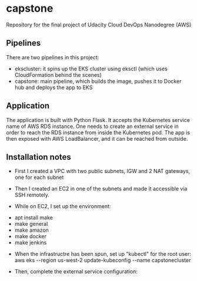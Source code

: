 # capstone
Repository for the final project of Udacity Cloud DevOps Nanodegree (AWS)

## Pipelines

There are two pipelines in this project:
+ ekscluster: it spins up the EKS cluster using eksctl (which uses CloudFormation behind the scenes)
+ capstone: main pipeline, which builds the image, pushes it to Docker hub and deploys the app to EKS

## Application

The application is built with Python Flask. 
It accepts the Kubernetes service name of AWS RDS instance. 
One needs to create an external service in order to reach the RDS instance from inside the Kubernetes pod.
The app is then exposed with AWS LoadBalancer, and it can be reached from outside.

## Installation notes

* First I created a VPC with two public subnets, IGW and 2 NAT gateways, one for each subnet

* Then I created an EC2 in one of the subnets and made it accessible via SSH remotely.

* While on EC2, I set up the environment:
+ apt install make
+ make general
+ make amazon
+ make docker
+ make jenkins

* When the infrastructre has been spun, set up "kubectl" for the root user:  
aws eks --region us-west-2 update-kubeconfig --name capstonecluster

* Then, complete the external service configuration:
